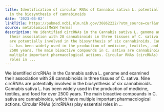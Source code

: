 ```yaml
---
title: Identification of circular RNAs of Cannabis sativa L. potentially involved
  in the biosynthesis of cannabinoids
date: '2023-03-02'
linkTitle: https://pubmed.ncbi.nlm.nih.gov/36862222/?utm_source=curl&utm_medium=rss&utm_campaign=pubmed-2&utm_content=1Zkrxt7ktlCbHBXEV3v65xxSnkSWNsJ1A6Fq3gBniKhGfIUslK&fc=20210907212339&ff=20230306201543&v=2.17.9.post6+86293ac
source: metablomics[MeSH Terms]
description: We identified circRNAs in the Cannabis sativa L. genome and examined
  their association with 28 cannabinoids in three tissues of C. sativa. Nine circRNAs
  are potentially involved in the biosynthesis of six cannabinoids. Cannabis sativa
  L. has been widely used in the production of medicine, textiles, and food for over
  2500 years. The main bioactive compounds in C. sativa are cannabinoids, which have
  multiple important pharmacological actions. Circular RNAs (circRNAs) play essential
  roles in ...
---
```

We identified circRNAs in the Cannabis sativa L. genome and examined their association with 28 cannabinoids in three tissues of C. sativa. Nine circRNAs are potentially involved in the biosynthesis of six cannabinoids. Cannabis sativa L. has been widely used in the production of medicine, textiles, and food for over 2500 years. The main bioactive compounds in C. sativa are cannabinoids, which have multiple important pharmacological actions. Circular RNAs (circRNAs) play essential roles in ...